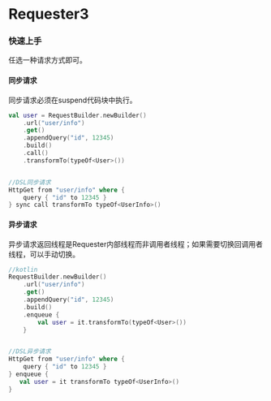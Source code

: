 # Requester3


### 快速上手
任选一种请求方式即可。
#### 同步请求
同步请求必须在suspend代码块中执行。
```kotlin
val user = RequestBuilder.newBuilder()
    .url("user/info")
    .get()
    .appendQuery("id", 12345)
    .build()
    .call()
    .transformTo(typeOf<User>())


//DSL同步请求
HttpGet from "user/info" where {
    query { "id" to 12345 }
} sync call transformTo typeOf<UserInfo>()

```
#### 异步请求
异步请求返回线程是Requester内部线程而非调用者线程；如果需要切换回调用者线程，可以手动切换。
```kotlin
//kotlin
RequestBuilder.newBuilder()
    .url("user/info")
    .get()
    .appendQuery("id", 12345)
    .build()
    .enqueue {
        val user = it.transformTo(typeOf<User>())
    }


//DSL异步请求
HttpGet from "user/info" where {
    query { "id" to 12345 }
} enqueue {
   val user = it transformTo typeOf<UserInfo>()
}
```
